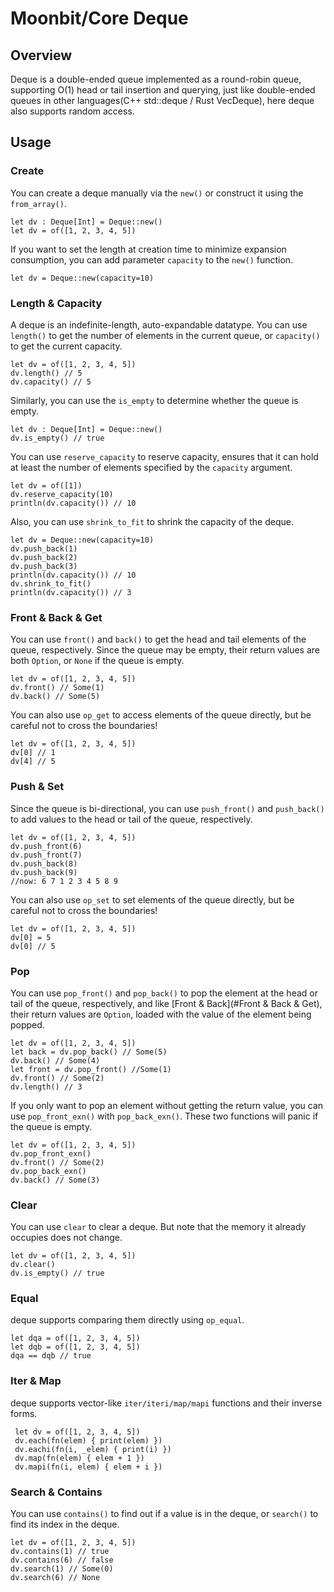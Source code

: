 # Moonbit/Core Deque

## Overview

Deque is a double-ended queue implemented as a round-robin queue, supporting O(1) head or tail insertion and querying, just like double-ended queues in other languages(C++ std::deque / Rust VecDeque), here deque also supports random access.

## Usage

### Create

You can create a deque manually via the `new()` or construct it using the `from_array()`.

```moonbit
let dv : Deque[Int] = Deque::new()
let dv = of([1, 2, 3, 4, 5])
```

If you want to set the length at creation time to minimize expansion consumption, you can add parameter `capacity` to the `new()` function.

```moonbit
let dv = Deque::new(capacity=10)
```

### Length & Capacity

A deque is an indefinite-length, auto-expandable datatype. You can use `length()` to get the number of elements in the current queue, or `capacity()` to get the current capacity.

```moonbit
let dv = of([1, 2, 3, 4, 5])
dv.length() // 5
dv.capacity() // 5
```

Similarly, you can use the `is_empty` to determine whether the queue is empty.

```moonbit
let dv : Deque[Int] = Deque::new()
dv.is_empty() // true
```

You can use `reserve_capacity` to reserve capacity, ensures that it can hold at least the number of elements
specified by the `capacity` argument.

```moonbit
let dv = of([1])
dv.reserve_capacity(10)
println(dv.capacity()) // 10
```

Also, you can use `shrink_to_fit` to shrink the capacity of the deque.

```moonbit
let dv = Deque::new(capacity=10)
dv.push_back(1)
dv.push_back(2)
dv.push_back(3)
println(dv.capacity()) // 10
dv.shrink_to_fit()
println(dv.capacity()) // 3
```

### Front & Back & Get

You can use `front()` and `back()` to get the head and tail elements of the queue, respectively. Since the queue may be empty, their return values are both `Option`, or `None` if the queue is empty.

```moonbit
let dv = of([1, 2, 3, 4, 5])
dv.front() // Some(1)
dv.back() // Some(5)
```

You can also use `op_get` to access elements of the queue directly, but be careful not to cross the boundaries!

```moonbit
let dv = of([1, 2, 3, 4, 5])
dv[0] // 1
dv[4] // 5
```

### Push & Set

Since the queue is bi-directional, you can use `push_front()` and `push_back()` to add values to the head or tail of the queue, respectively.

```moonbit
let dv = of([1, 2, 3, 4, 5])
dv.push_front(6)
dv.push_front(7)
dv.push_back(8)
dv.push_back(9)
//now: 6 7 1 2 3 4 5 8 9
```

You can also use `op_set` to set elements of the queue directly, but be careful not to cross the boundaries!

```moonbit
let dv = of([1, 2, 3, 4, 5])
dv[0] = 5
dv[0] // 5
```

### Pop

You can use `pop_front()` and `pop_back()` to pop the element at the head or tail of the queue, respectively, and like [Front & Back](#Front & Back & Get), their return values are `Option`, loaded with the value of the element being popped.

```moonbit
let dv = of([1, 2, 3, 4, 5])
let back = dv.pop_back() // Some(5)
dv.back() // Some(4)
let front = dv.pop_front() //Some(1)
dv.front() // Some(2)
dv.length() // 3
```

If you only want to pop an element without getting the return value, you can use `pop_front_exn()` with `pop_back_exn()`.
These two functions will panic if the queue is empty.

```moonbit
let dv = of([1, 2, 3, 4, 5])
dv.pop_front_exn()
dv.front() // Some(2)
dv.pop_back_exn()
dv.back() // Some(3)
```

### Clear

You can use `clear` to clear a deque. But note that the memory it already occupies does not change.

```moonbit
let dv = of([1, 2, 3, 4, 5])
dv.clear()
dv.is_empty() // true
```

### Equal

deque supports comparing them directly using `op_equal`.

```moonbit
let dqa = of([1, 2, 3, 4, 5])
let dqb = of([1, 2, 3, 4, 5])
dqa == dqb // true
```

### Iter & Map

deque supports vector-like `iter/iteri/map/mapi` functions and their inverse forms.

```moonbit
 let dv = of([1, 2, 3, 4, 5])
 dv.each(fn(elem) { print(elem) })
 dv.eachi(fn(i, _elem) { print(i) })
 dv.map(fn(elem) { elem + 1 })
 dv.mapi(fn(i, elem) { elem + i })
```

### Search & Contains

You can use `contains()` to find out if a value is in the deque, or `search()` to find its index in the deque.

```moonbit
let dv = of([1, 2, 3, 4, 5])
dv.contains(1) // true
dv.contains(6) // false
dv.search(1) // Some(0)
dv.search(6) // None
```
